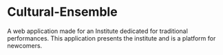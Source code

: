 # Cultural-Ensemble
A web application made for an Institute dedicated for traditional performances. This application presents the institute and is a platform for newcomers.
